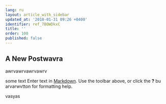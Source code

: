 ```yaml
---
lang: ru
layout: article_with_sidebar
updated_at: '2018-01-31 09:26 +0400'
identifier: ref_7BOWDkxC
title: ''
order: 100
published: false
---
```

## A New Postwavra
awrvawrvawrvawrv

some text
Enter text in [Markdown](http://daringfireball.net/projects/markdown/). Use the toolbar above, or click the **?** bu arvarwvtton for formatting help.

vasyas
